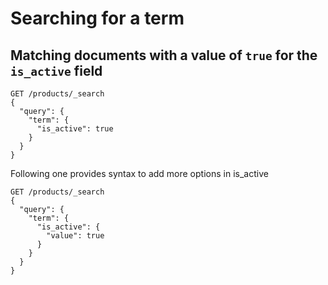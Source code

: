 # Searching for a term

## Matching documents with a value of `true` for the `is_active` field

```
GET /products/_search
{
  "query": {
    "term": {
      "is_active": true
    }
  }
}
```
Following one provides syntax to add more options in is_active
```
GET /products/_search
{
  "query": {
    "term": {
      "is_active": {
        "value": true
      }
    }
  }
}
```